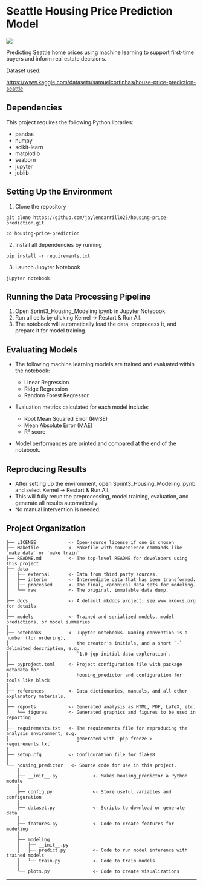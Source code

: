 # Seattle Housing Price Prediction Model

<a target="_blank" href="https://cookiecutter-data-science.drivendata.org/">
    <img src="https://img.shields.io/badge/CCDS-Project%20template-328F97?logo=cookiecutter" />
</a>

Predicting Seattle home prices using machine learning to support first-time buyers and inform real estate decisions.

Dataset used:

https://www.kaggle.com/datasets/samuelcortinhas/house-price-prediction-seattle 

## Dependencies
This project requires the following Python libraries:
- pandas
- numpy
- scikit-learn
- matplotlib
- seaborn
- jupyter
- joblib

## Setting Up the Environment
1. Clone the repository

`git clone https://github.com/jaylencarrillo25/housing-price-prediction.git`

`cd housing-price-prediction`

2. Install all dependencies by running

`pip install -r requirements.txt`

3. Launch Jupyter Notebook

`jupyter notebook`

## Running the Data Processing Pipeline
1. Open Sprint3_Housing_Modeling.ipynb in Jupyter Notebook.
2. Run all cells by clicking Kernel → Restart & Run All.
3. The notebook will automatically load the data, preprocess it, and prepare it for model training.

## Evaluating Models
- The following machine learning models are trained and evaluated within the notebook:
  
  - Linear Regression  
  - Ridge Regression  
  - Random Forest Regressor  

- Evaluation metrics calculated for each model include:
  
  - Root Mean Squared Error (RMSE)  
  - Mean Absolute Error (MAE)  
  - R² score  

- Model performances are printed and compared at the end of the notebook.

## Reproducing Results
- After setting up the environment, open Sprint3_Housing_Modeling.ipynb and select Kernel → Restart & Run All.
- This will fully rerun the preprocessing, model training, evaluation, and generate all results automatically.
- No manual intervention is needed.

## Project Organization

```
├── LICENSE            <- Open-source license if one is chosen
├── Makefile           <- Makefile with convenience commands like `make data` or `make train`
├── README.md          <- The top-level README for developers using this project.
├── data
│   ├── external       <- Data from third party sources.
│   ├── interim        <- Intermediate data that has been transformed.
│   ├── processed      <- The final, canonical data sets for modeling.
│   └── raw            <- The original, immutable data dump.
│
├── docs               <- A default mkdocs project; see www.mkdocs.org for details
│
├── models             <- Trained and serialized models, model predictions, or model summaries
│
├── notebooks          <- Jupyter notebooks. Naming convention is a number (for ordering),
│                         the creator's initials, and a short `-` delimited description, e.g.
│                         `1.0-jqp-initial-data-exploration`.
│
├── pyproject.toml     <- Project configuration file with package metadata for 
│                         housing_predictor and configuration for tools like black
│
├── references         <- Data dictionaries, manuals, and all other explanatory materials.
│
├── reports            <- Generated analysis as HTML, PDF, LaTeX, etc.
│   └── figures        <- Generated graphics and figures to be used in reporting
│
├── requirements.txt   <- The requirements file for reproducing the analysis environment, e.g.
│                         generated with `pip freeze > requirements.txt`
│
├── setup.cfg          <- Configuration file for flake8
│
└── housing_predictor   <- Source code for use in this project.
    │
    ├── __init__.py             <- Makes housing_predictor a Python module
    │
    ├── config.py               <- Store useful variables and configuration
    │
    ├── dataset.py              <- Scripts to download or generate data
    │
    ├── features.py             <- Code to create features for modeling
    │
    ├── modeling                
    │   ├── __init__.py 
    │   ├── predict.py          <- Code to run model inference with trained models          
    │   └── train.py            <- Code to train models
    │
    └── plots.py                <- Code to create visualizations
```

--------

